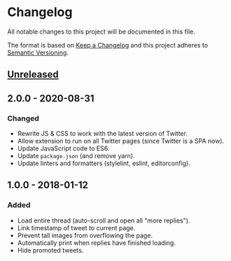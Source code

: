 # Changelog

All notable changes to this project will be documented in this file.

The format is based on [Keep a Changelog](https://keepachangelog.com/en/1.0.0/)
and this project adheres to [Semantic Versioning](https://semver.org/spec/v2.0.0.html).

## [Unreleased]

## 2.0.0 - 2020-08-31

### Changed

- Rewrite JS & CSS to work with the latest version of Twitter.
- Allow extension to run on all Twitter pages (since Twitter is a SPA now).
- Update JavaScript code to ES6.
- Update `package.json` (and remove yarn).
- Update linters and formatters (stylelint, eslint, editorconfig).

## 1.0.0 - 2018-01-12

### Added

- Load entire thread (auto-scroll and open all "more replies").
- Link timestamp of tweet to current page.
- Prevent tall images from overflowing the page.
- Automatically print when replies have finished loading.
- Hide promoted tweets.

[Unreleased]: https://github.com/tannerhodges/snap-slider/compare/v2.0.0...HEAD
[2.0.0]: https://github.com/tannerhodges/snap-slider/compare/v1.0.0...v2.0.0
[1.0.0]: https://github.com/tannerhodges/snap-slider/releases/tag/v1.0.0
